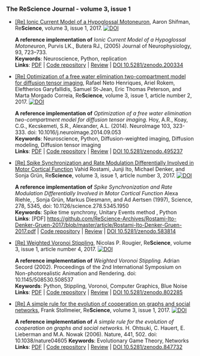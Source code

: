 ### The ReScience Journal - volume 3, issue 1

* [[Re] Ionic Current Model of a Hypoglossal Motoneuron](https://github.com/ReScience-Archives/Shifman-2017/raw/master/article/shifman-2017.pdf), Aaron Shifman, Re**Science**, volume 3, issue 1, 2017. [![DOI](https://zenodo.org/badge/DOI/10.5281/zenodo.254145.svg)](https://doi.org/10.5281/zenodo.254145)

  **A reference implementation of** *Ionic Current Model of a Hypoglossal Motoneuron*,
    Purvis LK., Butera RJ., (2005) Journal of Neurophysiology, 93, 723–733.  
  **Keywords**: Neuroscience, Python, replication  
  **Links**: [PDF](https://github.com/ReScience-Archives/Shifman-2017/raw/master/article/shifman-2017.pdf) |
             [Code repository](https://github.com/ReScience-Archives/Shifman-2017.git) |
             [Review](https://github.com/ReScience/ReScience-submission/pull/22) |
             [DOI 10.5281/zenodo.200334](http://doi.org/10.5281/zenodo.254145)

* [[Re] Optimization of a free water elimination two-compartment model for diffusion tensor
  imaging](https://github.com/ReScience-Archives/Henriques-Rokem-Garyfallidis-St-Jean-Peterson-Correia-2017/raw/master/article/Henriques-Rokem-Garyfallidis-St-Jean-Peterson-Correia-2017.pdf),
  Rafael Neto Henriques, Ariel Rokem, Eleftherios Garyfallidis, Samuel St-Jean,
  Eric Thomas Peterson, and Marta Morgado Correia, Re**Science**, volume 3,
  issue 1, article number 2, 2017.
  [![DOI](https://zenodo.org/badge/DOI/10.5281/zenodo.495237.svg)](https://doi.org/10.5281/zenodo.495237)

  **A reference implementation of** *Optimization of a free water elimination two-compartment model for diffusion tensor imaging.*
  Hoy, A.R., Koay, C.G., Kecskemeti, S.R., Alexander, A.L. (2014). NeuroImage 103, 323-333. doi: 10.1016/j.neuroimage.2014.09.053  
  **Keywords**: Neuroscience, Python, Diffusion-weighted imaging, Diffusion modeling, Diffusion tensor imaging  
  **Links**: [PDF](https://github.com/ReScience-Archives/Henriques-Rokem-Garyfallidis-St-Jean-Peterson-Correia-2017/raw/master/article/Henriques-Rokem-Garyfallidis-St-Jean-Peterson-Correia-2017.pdf) |
             [Code repository](https://github.com/ReScience-Archives/Henriques-Rokem-Garyfallidis-St-Jean-Peterson-Correia-2017) |
             [Review](https://github.com/ReScience/ReScience-submission/pull/26) |
             [DOI 10.5281/zenodo.495237](https://doi.org/10.5281/zenodo.495237)

* [[Re] Spike Synchronization and Rate Modulation Differentially Involved in Motor Cortical Function](https://github.com/ReScience-Archives/Rostami-Ito-Denker-Gruen-2017/blob/master/article/Rostami-Ito-Denker-Gruen-2017.pdf)
  Vahid Rostami, Junji Ito, Michael Denker, and Sonja Grün, Re**Science**, volume 3, issue 1, article number 3, 2017.
  [![DOI](https://zenodo.org/badge/DOI/10.5281/zenodo.583814.svg)](https://doi.org/10.5281/zenodo.583814)

  **A reference implementation of** *Spike Synchronization and Rate Modulation Differentially Involved in Motor Cortical Function* Alexa Riehle, , Sonja Grün, Markus Diesmann, and Ad Aertsen (1997), Science, 278, 5345, doi: 10.1126/science.278.5345.1950  
  **Keywords**: Spike time synchrony, Unitary Events method , Python  
  **Links**: [PDF] https://github.com/ReScience-Archives/Rostami-Ito-Denker-Gruen-2017/blob/master/article/Rostami-Ito-Denker-Gruen-2017.pdf |
             [Code repository](https://github.com/ReScience-Archives/Rostami-Ito-Denker-Gruen-2017) | 
             [Review](https://github.com/ReScience/ReScience-submission/pull/24) |
             [DOI 10.5281/zenodo.583814](https://doi.org/10.5281/zenodo.583814)

* [[Re] Weighted Voronoi Stippling](https://github.com/ReScience-Archives/Rougier-2017/blob/master/article/Rougier-2017.pdf),
  Nicolas P. Rougier, Re**Science**, volume 3, issue 1, article number 4, 2017.
  [![DOI](https://zenodo.org/badge/DOI/10.5281/zenodo.802285.svg)](https://doi.org/10.5281/zenodo.802285)

  **A reference implementation of** *Weighted Voronoi Stippling.*
  Adrian Secord (2002). Proceedings of the 2nd International Symposium on Non-photorealistic Animation and Rendering. doi: 10.1145/508530.508537  
  **Keywords**: Python, Stippling, Voronoi, Computer Graphics, Blue Noise  
  **Links**: [PDF](https://github.com/ReScience-Archives/Rougier-2017/blob/master/article/Rougier-2017.pdf) |
             [Code repository](https://github.com/ReScience-Archives/Rougier-2017) |
             [Review](https://github.com/ReScience/ReScience-submission/pull/28) |
             [DOI 10.5281/zenodo.802285](https://doi.org/10.5281/zenodo.802285)

* [[Re] A simple rule for the evolution of cooperation on graphs and social networks](https://github.com/ReScience-Archives/Stollmeier-2017/raw/master/article/stollmeier-2017.pdf), Frank Stollmeier, Re**Science**, volume 3, issue 1, 2017. [![DOI](https://zenodo.org/badge/DOI/10.5281/zenodo.847732.svg)](https://doi.org/10.5281/zenodo.847732)

  **A reference implementation of** *A simple rule for the evolution of cooperation on graphs and social networks.*
H. Ohtsuki, C. Hauert, E. Lieberman and M.A. Nowak (2006). Nature, 441, 502. doi: 10.1038/nature04605
  **Keywords**: Evolutionary Game Theory, Networks 
  **Links**: [PDF](https://github.com/ReScience-Archives/Stollmeier-2017/blob/master/article/Stollmeier-2017.pdf) |
             [Code repository](https://github.com/ReScience-Archives/Stollmeier-2017) |
             [Review](https://github.com/ReScience/ReScience-submission/pull/27) |
             [DOI 10.5281/zenodo.847732](https://doi.org/10.5281/zenodo.847732)

